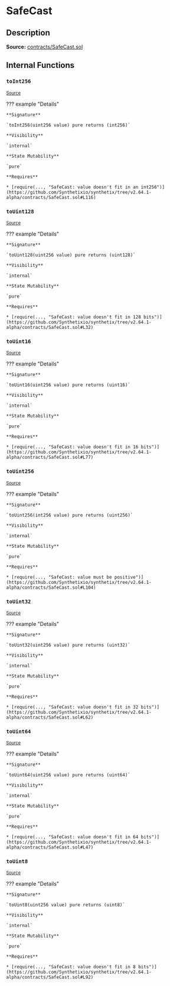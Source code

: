 # SafeCast

## Description

**Source:** [contracts/SafeCast.sol](https://github.com/Synthetixio/synthetix/tree/v2.64.1-alpha/contracts/SafeCast.sol)

## Internal Functions

### `toInt256`

<sub>[Source](https://github.com/Synthetixio/synthetix/tree/v2.64.1-alpha/contracts/SafeCast.sol#L115)</sub>

??? example "Details"

    **Signature**

    `toInt256(uint256 value) pure returns (int256)`

    **Visibility**

    `internal`

    **State Mutability**

    `pure`

    **Requires**

    * [require(..., "SafeCast: value doesn't fit in an int256")](https://github.com/Synthetixio/synthetix/tree/v2.64.1-alpha/contracts/SafeCast.sol#L116)

### `toUint128`

<sub>[Source](https://github.com/Synthetixio/synthetix/tree/v2.64.1-alpha/contracts/SafeCast.sol#L31)</sub>

??? example "Details"

    **Signature**

    `toUint128(uint256 value) pure returns (uint128)`

    **Visibility**

    `internal`

    **State Mutability**

    `pure`

    **Requires**

    * [require(..., "SafeCast: value doesn't fit in 128 bits")](https://github.com/Synthetixio/synthetix/tree/v2.64.1-alpha/contracts/SafeCast.sol#L32)

### `toUint16`

<sub>[Source](https://github.com/Synthetixio/synthetix/tree/v2.64.1-alpha/contracts/SafeCast.sol#L76)</sub>

??? example "Details"

    **Signature**

    `toUint16(uint256 value) pure returns (uint16)`

    **Visibility**

    `internal`

    **State Mutability**

    `pure`

    **Requires**

    * [require(..., "SafeCast: value doesn't fit in 16 bits")](https://github.com/Synthetixio/synthetix/tree/v2.64.1-alpha/contracts/SafeCast.sol#L77)

### `toUint256`

<sub>[Source](https://github.com/Synthetixio/synthetix/tree/v2.64.1-alpha/contracts/SafeCast.sol#L103)</sub>

??? example "Details"

    **Signature**

    `toUint256(int256 value) pure returns (uint256)`

    **Visibility**

    `internal`

    **State Mutability**

    `pure`

    **Requires**

    * [require(..., "SafeCast: value must be positive")](https://github.com/Synthetixio/synthetix/tree/v2.64.1-alpha/contracts/SafeCast.sol#L104)

### `toUint32`

<sub>[Source](https://github.com/Synthetixio/synthetix/tree/v2.64.1-alpha/contracts/SafeCast.sol#L61)</sub>

??? example "Details"

    **Signature**

    `toUint32(uint256 value) pure returns (uint32)`

    **Visibility**

    `internal`

    **State Mutability**

    `pure`

    **Requires**

    * [require(..., "SafeCast: value doesn't fit in 32 bits")](https://github.com/Synthetixio/synthetix/tree/v2.64.1-alpha/contracts/SafeCast.sol#L62)

### `toUint64`

<sub>[Source](https://github.com/Synthetixio/synthetix/tree/v2.64.1-alpha/contracts/SafeCast.sol#L46)</sub>

??? example "Details"

    **Signature**

    `toUint64(uint256 value) pure returns (uint64)`

    **Visibility**

    `internal`

    **State Mutability**

    `pure`

    **Requires**

    * [require(..., "SafeCast: value doesn't fit in 64 bits")](https://github.com/Synthetixio/synthetix/tree/v2.64.1-alpha/contracts/SafeCast.sol#L47)

### `toUint8`

<sub>[Source](https://github.com/Synthetixio/synthetix/tree/v2.64.1-alpha/contracts/SafeCast.sol#L91)</sub>

??? example "Details"

    **Signature**

    `toUint8(uint256 value) pure returns (uint8)`

    **Visibility**

    `internal`

    **State Mutability**

    `pure`

    **Requires**

    * [require(..., "SafeCast: value doesn't fit in 8 bits")](https://github.com/Synthetixio/synthetix/tree/v2.64.1-alpha/contracts/SafeCast.sol#L92)

